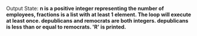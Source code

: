 Output State: **n is a positive integer representing the number of employees, fractions is a list with at least 1 element. The loop will execute at least once. depublicans and remocrats are both integers. depublicans is less than or equal to remocrats. 'R' is printed.**